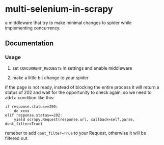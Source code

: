 # multi-selenium-in-scrapy

a middleware that try to make minimal changes to spider while implementing concurrency.

Documentation
-------------

### Usage

1. set `CONCURRENT_REQUESTS` in settings and enable middleware

2. make a little bit change to your spider

if the page is not ready, instead of blocking the entire process it will return a status of 202 and wait for the opportunity to check again, so we need to add a condition like this:

    if response.status==200:
        do xxxx
    elif response.status==202:
        yield scrapy.Request(response.url, callback=self.parse, dont_filter=True)
    

remeber to add `dont_filter=True` to your Request, otherwise it will be filtered out.
   
